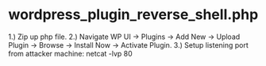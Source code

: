 # wordpress_plugin_reverse_shell.php
1.) Zip up php file.
2.) Navigate WP UI -> Plugins -> Add New -> Upload Plugin 
   -> Browse -> Install Now -> Activate Plugin.
3.) Setup listening port from attacker machine: netcat -lvp 80
